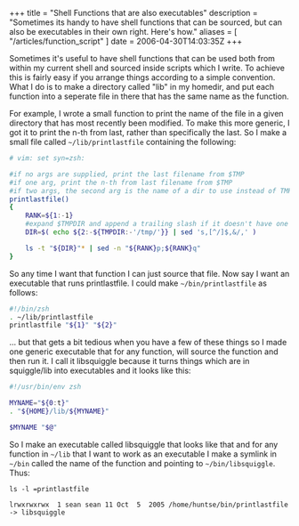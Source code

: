 +++
title = "Shell Functions that are also executables"
description = "Sometimes its handy to have shell functions that can be sourced, but can also be executables in their own right. Here's how."
aliases = [ "/articles/function_script" ]
date = 2006-04-30T14:03:35Z
+++


Sometimes it's useful to have shell functions that can be used both
from within my current shell and sourced inside scripts which I write.
To achieve this is fairly easy if you arrange things according to a
simple convention. What I do is to make a directory called "lib" in my
homedir, and put each function into a seperate file in there that has
the same name as the function.

For example, I wrote a small function to print the name of the file in
a given directory that has most recently been modified. To make this
more generic, I got it to print the n-th from last, rather than
specifically the last. So I make a small file called
`~/lib/printlastfile` containing the following:

```sh
# vim: set syn=zsh:

#if no args are supplied, print the last filename from $TMP
#if one arg, print the n-th from last filename from $TMP
#if two args, the second arg is the name of a dir to use instead of TMP
printlastfile()
{
    RANK=${1:-1}
    #expand $TMPDIR and append a trailing slash if it doesn't have one
    DIR=$( echo ${2:-${TMPDIR:-'/tmp/'}} | sed 's,[^/]$,&/,' )

    ls -t "${DIR}"* | sed -n "${RANK}p;${RANK}q"
}
```

So any time I want that function I can just source that file. Now say I
want an executable that runs printlastfile. I could make
`~/bin/printlastfile` as follows:

```sh
#!/bin/zsh
. ~/lib/printlastfile
printlastfile "${1}" "${2}"
```

... but that gets a bit tedious when you have a few of these things so
I made one generic executable that for any function, will source the
function and then run it. I call it libsquiggle because it turns things
which are in squiggle/lib into executables and it looks like this:

```sh
#!/usr/bin/env zsh

MYNAME="${0:t}"
. "${HOME}/lib/${MYNAME}"

$MYNAME "$@"
```

So I make an executable called libsquiggle that looks like that and for
any function in `~/lib` that I want to work as an executable I make a
symlink in `~/bin` called the name of the function and pointing to
`~/bin/libsquiggle`. Thus:

    ls -l =printlastfile

    lrwxrwxrwx  1 sean sean 11 Oct  5  2005 /home/huntse/bin/printlastfile -> libsquiggle

[1]: http://www.uncarved.com/articles/function_script
[2]: http://www.uncarved.com/
[3]: http://www.uncarved.com/articles/contact
[4]: http://www.uncarved.com/login/
[5]: http://www.uncarved.com/tags/computers
